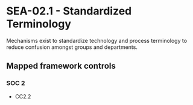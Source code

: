 # SEA-02.1 - Standardized Terminology
Mechanisms exist to standardize technology and process terminology to reduce confusion amongst groups and departments. 
## Mapped framework controls
### SOC 2
- CC2.2